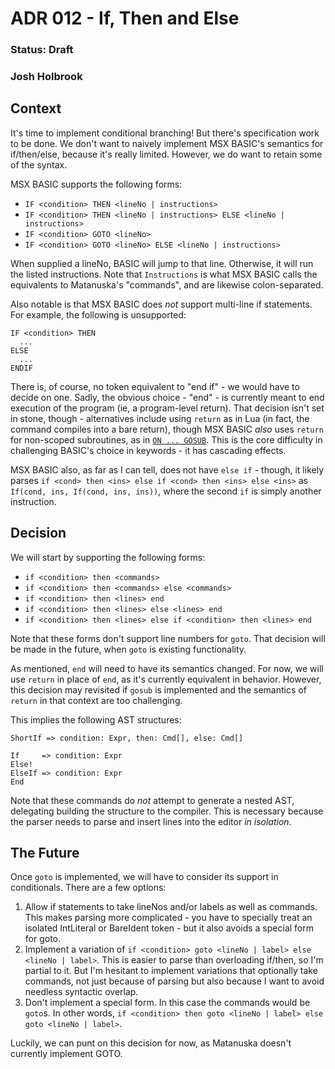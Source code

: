 # ADR 012 - If, Then and Else
### Status: Draft
### Josh Holbrook

## Context

It's time to implement conditional branching! But there's specification work
to be done. We don't want to naively implement MSX BASIC's semantics for
if/then/else, because it's really limited. However, we do want to retain some
of the syntax.

MSX BASIC supports the following forms:

- `IF <condition> THEN <lineNo | instructions>`
- `IF <condition> THEN <lineNo | instructions> ELSE <lineNo | instructions>`
- `IF <condition> GOTO <lineNo>`
- `IF <condition> GOTO <lineNo> ELSE <lineNo | instructions>`

When supplied a lineNo, BASIC will jump to that line. Otherwise, it will run
the listed instructions. Note that `Instructions` is what MSX BASIC calls the
equivalents to Matanuska's "commands", and are likewise colon-separated.

Also notable is that MSX BASIC does *not* support multi-line if statements.
For example, the following is unsupported:

```
IF <condition> THEN
  ...
ELSE
  ...
ENDIF
```

There is, of course, no token equivalent to "end if" - we would have to decide
on one. Sadly, the obvious choice - "end" - is currently meant to end execution
of the program (ie, a program-level return). That decision isn't set in stone,
though - alternatives include using `return` as in Lua (in fact, the command
compiles into a bare return), though MSX BASIC *also* uses `return` for
non-scoped subroutines, as in
[`ON ... GOSUB`](https://www.msx.org/wiki/ON...GOSUB). This is the core
difficulty in challenging BASIC's choice in keywords - it has cascading
effects.

MSX BASIC also, as far as I can tell, does not have `else if` - though, it
likely parses `if <cond> then <ins> else if <cond> then <ins> else <ins>` as
`If(cond, ins, If(cond, ins, ins))`, where the second `if` is simply another
instruction.

## Decision

We will start by supporting the following forms:

- `if <condition> then <commands>`
- `if <condition> then <commands> else <commands>`
- `if <condition> then <lines> end`
- `if <condition> then <lines> else <lines> end`
- `if <condition> then <lines> else if <condition> then <lines> end`

Note that these forms don't support line numbers for `goto`. That decision
will be made in the future, when `goto` is existing functionality.

As mentioned, `end` will need to have its semantics changed. For now, we will
use `return` in place of `end`, as it's currently equivalent in behavior.
However, this decision may revisited if `gosub` is implemented and the
semantics of `return` in that context are too challenging.

This implies the following AST structures:

```
ShortIf => condition: Expr, then: Cmd[], else: Cmd[]

If     => condition: Expr
Else!
ElseIf => condition: Expr
End
```

Note that these commands do *not* attempt to generate a nested AST, delegating
building the structure to the compiler. This is necessary because the parser
needs to parse and insert lines into the editor *in isolation*.

## The Future

Once `goto` is implemented, we will have to consider its support in
conditionals. There are a few options:

1. Allow if statements to take lineNos and/or labels as well as commands. This
   makes parsing more complicated - you have to specially treat an isolated
   IntLiteral or BareIdent token - but it also avoids a special form for goto.
2. Implement a variation of `if <condition> goto <lineNo | label> else <lineNo | label>`.
   This is easier to parse than overloading if/then, so I'm partial to it.
   But I'm hesitant to implement variations that optionally take commands, not
   just because of parsing but also because I want to avoid needless syntactic
   overlap.
3. Don't implement a special form. In this case the commands would be `goto`s.
   In other words, `if <condition> then goto <lineNo | label> else goto <lineNo | label>`.

Luckily, we can punt on this decision for now, as Matanuska doesn't currently
implement GOTO.

